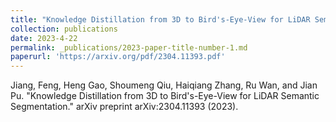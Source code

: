 ```yaml
---
title: "Knowledge Distillation from 3D to Bird's-Eye-View for LiDAR Semantic Segmentation"
collection: publications
date: 2023-4-22
permalink: _publications/2023-paper-title-number-1.md
paperurl: 'https://arxiv.org/pdf/2304.11393.pdf'
---
```


Jiang, Feng, Heng Gao, Shoumeng Qiu, Haiqiang Zhang, Ru Wan, and Jian Pu. "Knowledge Distillation from 3D to Bird's-Eye-View for LiDAR Semantic Segmentation." arXiv preprint arXiv:2304.11393 (2023).
